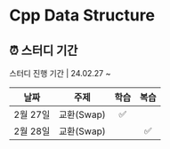 # Cpp Data Structure

## ⏰ 스터디 기간
스터디 진행 기간 | 24.02.27 ~

| 날짜 | 주제 | 학습 | 복습 |
| :----------: | :--------------------: | :----: | :----: | 
|2월 27일| 교환(Swap) |✅||
|2월 28일| 교환(Swap) ||✅|
